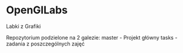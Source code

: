 # OpenGlLabs
Labki z Grafiki

Repozytorium podzielone na 2 galezie:
master - Projekt główny
tasks - zadania z poszczególnych zajęć
